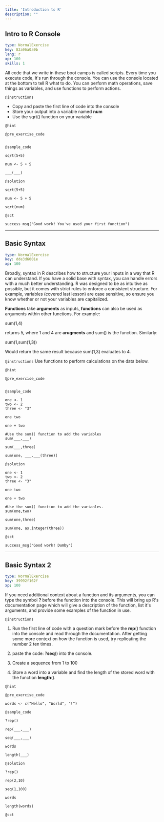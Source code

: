 ```yaml
---
title: 'Introduction to R'
description: ""
---
```


## Intro to R Console

```yaml
type: NormalExercise
key: 82a96a0a9b
lang: r
xp: 100
skills: 1
```

All code that we write in these boot camps is called scripts. Every time you execute code, it's run through the console. You can use the console located at the bottom to tell R what to do. You can perform math operations, save things as variables, and use functions to perform actions.

`@instructions`
- Copy and paste the first line of code into the console
- Store your output into a variable named **num**
- Use the sqrt() function on your variable

`@hint`


`@pre_exercise_code`
```{r}

```

`@sample_code`
```{r}
sqrt(5+5)

num <- 5 + 5

___(___)
```

`@solution`
```{r}
sqrt(5+5)

num <- 5 + 5

sqrt(num)
```

`@sct`
```{r}
success_msg("Good work! You've used your first function")
```

---

## Basic Syntax

```yaml
type: NormalExercise
key: dde3d6001e
xp: 100
```

Broadly, syntax in R describes how to structure your inputs in a way that R can understand. If you have a solid base with syntax, you can handle errors with a much better understanding. R was designed to be as intuitive as possible, but it comes with strict rules to enforce a consistent structure. For example, variables (covered last lesson) are case sensitive, so ensure you know whether or not your variables are capitalized.

**Functions** take **arguments** as inputs, **functions** can also be used as arguments within other functions. For example:

sum(1,4)

returns 5, where 1 and 4 are **arugments** and sum() is the function. Similarly:

sum(1,sum(1,3)) 

Would return the same result because sum(1,3) evaluates to 4.

`@instructions`
Use functions to perform calculations on the data below.

`@hint`


`@pre_exercise_code`
```{r}

```

`@sample_code`
```{r}
one <- 1
two <- 2
three <- "3"

one two

one + two

#Use the sum() function to add the variables
sum(___,___)

sum(___,three)

sum(one, ___.___(three))
```

`@solution`
```{r}
one <- 1
two <- 2
three <- "3"

one two

one + two

#Use the sum() function to add the varianles.
sum(one,two)

sum(one,three)

sum(one, as.integer(three))
```

`@sct`
```{r}
success_msg("Good work! Dumby")
```

---

## Basic Syntax 2

```yaml
type: NormalExercise
key: 39992f162f
xp: 100
```

If you need additional context about a function and its arguments, you can type the symbol **?** before the function into the console. This will bring up R's documentation page which will give a description of the function, list it's arguments, and provide some examples of the function in use.

`@instructions`
1. Run the first line of code with a question mark before the **rep**() function into the console and read through the documentation. After getting some more context on how the function is used, try replicating the number 2 ten times. 

2. paste the code: ?**seq**() into the console.

3. Create a sequence from 1 to 100

4. Store a word into a variable and find the length of the stored word with the function **length**().

`@hint`


`@pre_exercise_code`

```{r}
words <- c("Hello", "World", "!") 
```


`@sample_code`

```{r}
?rep()

rep(___,___)

seq(___,___)

words

length(___)
```


`@solution`

```{r}
?rep()

rep(2,10)

seq(1,100)

words

length(words)
```


`@sct`

```{r}

```
